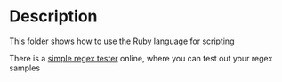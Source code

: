 # Description

This folder shows how to use the Ruby language for scripting

There is a [simple regex tester](https://rubular.com/) online, where you can test out
your regex samples
